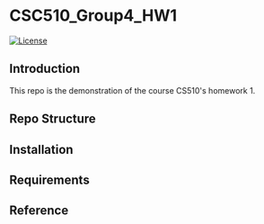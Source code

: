 # CSC510_Group4_HW1
<a href="https://github.com/juliachiu1/csc510_g4_hw1/blob/main/LICENSE"><img 
alt="License" src="https://img.shields.io/badge/license-MIT-green"></a>

## Introduction
This repo is the demonstration of the course CS510's homework 1.

## Repo Structure

## Installation

## Requirements

## Reference
